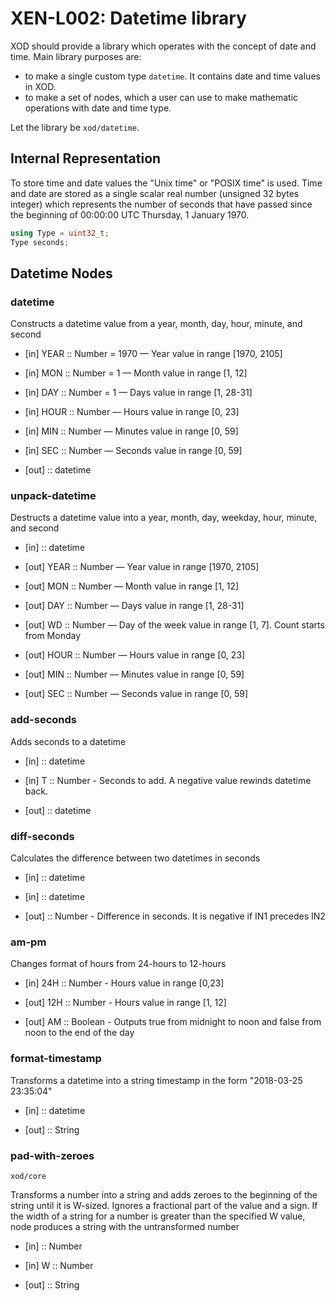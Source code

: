 # XEN-L002: Datetime library

XOD should provide a library which operates with the concept of date and time.
Main library purposes are:

- to make a single custom type `datetime`. It contains date and time values in XOD.
- to make a set of nodes, which a user can use to make mathematic operations with date and time type.

Let the library be `xod/datetime`.

## Internal Representation

To store time and date values the "Unix time" or "POSIX time" is used.
Time and date are stored as a single scalar real number (unsigned 32 bytes integer) which represents the number of seconds that have passed since the beginning of 00:00:00 UTC Thursday, 1 January 1970.

```cpp
using Type = uint32_t;
Type seconds;
```

## Datetime Nodes

### datetime

Constructs a datetime value from a year, month, day, hour, minute, and second

- [in] YEAR :: Number = 1970 — Year value in range [1970, 2105]
- [in] MON :: Number = 1 — Month value in range [1, 12] 
- [in] DAY :: Number = 1 — Days value in range [1, 28-31]
- [in] HOUR :: Number — Hours value in range [0, 23]
- [in] MIN :: Number — Minutes value in range [0, 59] 
- [in] SEC :: Number — Seconds value in range [0, 59]

- [out] :: datetime

### unpack-datetime

Destructs a datetime value into a year, month, day, weekday, hour, minute, and second 

- [in] :: datetime

- [out] YEAR :: Number — Year value in range [1970, 2105]
- [out] MON :: Number — Month value in range [1, 12] 
- [out] DAY :: Number — Days value in range [1, 28-31]
- [out] WD :: Number — Day of the week value in range [1, 7]. Count starts from Monday 
- [out] HOUR :: Number — Hours value in range [0, 23]
- [out] MIN :: Number — Minutes value in range [0, 59] 
- [out] SEC :: Number — Seconds value in range [0, 59]

### add-seconds

Adds seconds to a datetime

- [in] :: datetime 
- [in] T :: Number - Seconds to add. A negative value rewinds datetime back.

- [out] :: datetime

### diff-seconds

Calculates the difference between two datetimes in seconds

- [in] :: datetime
- [in] :: datetime

- [out] :: Number - Difference in seconds. It is negative if IN1 precedes IN2

### am-pm

Changes format of hours from 24-hours to 12-hours 

- [in] 24H :: Number - Hours value in range [0,23]

- [out] 12H :: Number - Hours value in range [1, 12]
- [out] AM :: Boolean - Outputs true from midnight to noon and false from noon to the end of the day

### format-timestamp

Transforms a datetime into a string timestamp in the form "2018-03-25 23:35:04"

- [in] :: datetime

- [out] :: String

### pad-with-zeroes

`xod/core`

Transforms a number into a string and adds zeroes to the beginning of the string until it is W-sized. Ignores a fractional part of the value and a sign. If the width of a string for a number is greater than the specified W value, node produces a string with the untransformed number

- [in] :: Number
- [in] W :: Number

- [out] :: String
